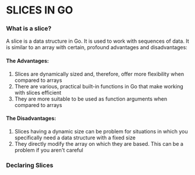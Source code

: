 # SLICES IN GO

### What is a slice?

A slice is a data structure in Go. It is used to work with sequences of data. It is similar to an array with certain, profound advantages and disadvantages:
#### The Advantages:
1) Slices are dynamically sized and, therefore, offer more flexibility when compared to arrays
2) There are various, practical built-in functions in Go that make working with slices efficient
3) They are more suitable to be used as function arguments when compared to arrays

#### The Disadvantages:
1) Slices having a dynamic size can be problem for situations in which you specifically need a data structure with a fixed size
2) They directly modify the array on which they are based. This can be a problem if you aren't careful


### Declaring Slices


   
